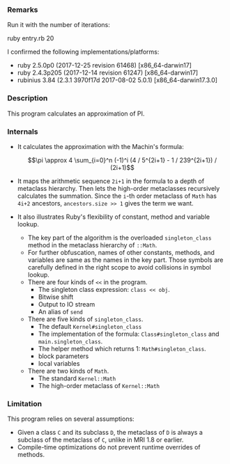### Remarks

Run it with the number of iterations:

  ruby entry.rb 20

I confirmed the following implementations/platforms:

* ruby 2.5.0p0 (2017-12-25 revision 61468) [x86_64-darwin17]
* ruby 2.4.3p205 (2017-12-14 revision 61247) [x86_64-darwin17]
* rubinius 3.84 (2.3.1 3970f17d 2017-08-02 5.0.1) [x86_64-darwin17.3.0]

### Description

This program calculates an approximation of PI.

### Internals

* It calculates the approximation with the Machin's formula:
    
  ```math
  \pi \approx 4 \sum_{i=0}^n (-1)^i (4 / 5^{2i+1} - 1 / 239^{2i+1}) / (2i+1)
  ```

* It maps the arithmetic sequence `2i+1` in the formula to a depth of
  metaclass hierarchy. Then lets the high-order metaclasses recursively calculates
  the summation.
  Since the `i`-th order metaclass of `Math` has `4i+2` ancestors, `ancestors.size >> 1` gives the term we want.

* It also illustrates Ruby's flexibility of constant, method and variable lookup.
  * The key part of the algorithm is the overloaded `singleton_class` method in the metaclass hierarchy of `::Math`.
  * For further obfuscation, names of other constants, methods, and variables are same as the names in the key part.
    Those symbols are carefully defined in the right scope to avoid collisions in symbol lookup.
  * There are four kinds of `<<` in the program.
    * The singleton class expression: `class << obj`.
    * Bitwise shift
    * Output to IO stream
    * An alias of `send`
  * There are five kinds of `singleton_class`.
    * The default `Kernel#singleton_class`
    * The implementation of the formula: `Class#singleton_class` and `main.singleton_class`.
    * The helper method which returns 1: `Math#singleton_class`.
    * block parameters
    * local variables
  * There are two kinds of `Math`.
    * The standard `Kernel::Math`
    * The high-order metaclass of `Kernel::Math`

### Limitation

This program relies on several assumptions:
* Given a class `C` and its subclass `D`, the metaclass of `D` is always a subclass of the metaclass of `C`, unlike in MRI 1.8 or earlier.
* Compile-time optimizations do not prevent runtime overrides of methods.

